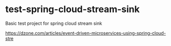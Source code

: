 # test-spring-cloud-stream-sink
Basic test project for spring cloud stream sink

https://dzone.com/articles/event-driven-microservices-using-spring-cloud-stre
